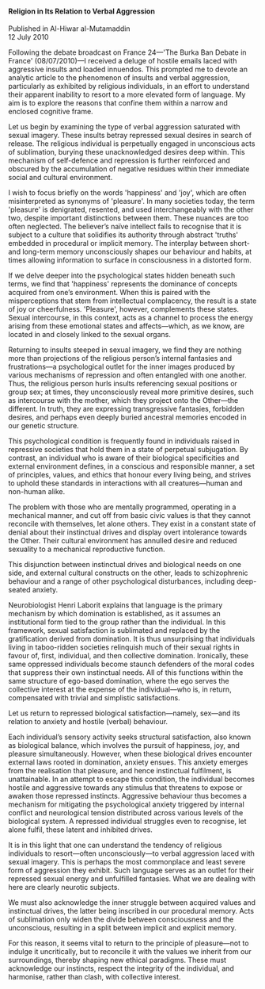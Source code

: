 <h4>Religion in Its Relation to Verbal Aggression</h4>


Published in Al-Hiwar al-Mutamaddin
<br>
12 July 2010


Following the debate broadcast on France 24—'The Burka Ban Debate in France' (08/07/2010)—I received a deluge of hostile emails laced with aggressive insults and loaded innuendos. This prompted me to devote an analytic article to the phenomenon of insults and verbal aggression, particularly as exhibited by religious individuals, in an effort to understand their apparent inability to resort to a more elevated form of language. My aim is to explore the reasons that confine them within a narrow and enclosed cognitive frame.

Let us begin by examining the type of verbal aggression saturated with sexual imagery. These insults betray repressed sexual desires in search of release. The religious individual is perpetually engaged in unconscious acts of sublimation, burying these unacknowledged desires deep within. This mechanism of self-defence and repression is further reinforced and obscured by the accumulation of negative residues within their immediate social and cultural environment.

I wish to focus briefly on the words 'happiness' and 'joy', which are often misinterpreted as synonyms of 'pleasure'. In many societies today, the term 'pleasure' is denigrated, resented, and used interchangeably with the other two, despite important distinctions between them. These nuances are too often neglected. The believer’s naïve intellect fails to recognise that it is subject to a culture that solidifies its authority through abstract 'truths' embedded in procedural or implicit memory. The interplay between short- and long-term memory unconsciously shapes our behaviour and habits, at times allowing information to surface in consciousness in a distorted form.

If we delve deeper into the psychological states hidden beneath such terms, we find that 'happiness' represents the dominance of concepts acquired from one’s environment. When this is paired with the misperceptions that stem from intellectual complacency, the result is a state of joy or cheerfulness. 'Pleasure', however, complements these states. Sexual intercourse, in this context, acts as a channel to process the energy arising from these emotional states and affects—which, as we know, are located in and closely linked to the sexual organs.

Returning to insults steeped in sexual imagery, we find they are nothing more than projections of the religious person’s internal fantasies and frustrations—a psychological outlet for the inner images produced by various mechanisms of repression and often entangled with one another. Thus, the religious person hurls insults referencing sexual positions or group sex; at times, they unconsciously reveal more primitive desires, such as intercourse with the mother, which they project onto the Other—the different. In truth, they are expressing transgressive fantasies, forbidden desires, and perhaps even deeply buried ancestral memories encoded in our genetic structure.

This psychological condition is frequently found in individuals raised in repressive societies that hold them in a state of perpetual subjugation. By contrast, an individual who is aware of their biological specificities and external environment defines, in a conscious and responsible manner, a set of principles, values, and ethics that honour every living being, and strives to uphold these standards in interactions with all creatures—human and non-human alike.

The problem with those who are mentally programmed, operating in a mechanical manner, and cut off from basic civic values is that they cannot reconcile with themselves, let alone others. They exist in a constant state of denial about their instinctual drives and display overt intolerance towards the Other. Their cultural environment has annulled desire and reduced sexuality to a mechanical reproductive function.

This disjunction between instinctual drives and biological needs on one side, and external cultural constructs on the other, leads to schizophrenic behaviour and a range of other psychological disturbances, including deep-seated anxiety.

Neurobiologist Henri Laborit explains that language is the primary mechanism by which domination is established, as it assumes an institutional form tied to the group rather than the individual. In this framework, sexual satisfaction is sublimated and replaced by the gratification derived from domination. It is thus unsurprising that individuals living in taboo-ridden societies relinquish much of their sexual rights in favour of, first, individual, and then collective domination. Ironically, these same oppressed individuals become staunch defenders of the moral codes that suppress their own instinctual needs. All of this functions within the same structure of ego-based domination, where the ego serves the collective interest at the expense of the individual—who is, in return, compensated with trivial and simplistic satisfactions.

Let us return to repressed biological satisfaction—namely, sex—and its relation to anxiety and hostile (verbal) behaviour.

Each individual’s sensory activity seeks structural satisfaction, also known as biological balance, which involves the pursuit of happiness, joy, and pleasure simultaneously. However, when these biological drives encounter external laws rooted in domination, anxiety ensues. This anxiety emerges from the realisation that pleasure, and hence instinctual fulfilment, is unattainable. In an attempt to escape this condition, the individual becomes hostile and aggressive towards any stimulus that threatens to expose or awaken those repressed instincts. Aggressive behaviour thus becomes a mechanism for mitigating the psychological anxiety triggered by internal conflict and neurological tension distributed across various levels of the biological system. A repressed individual struggles even to recognise, let alone fulfil, these latent and inhibited drives.

It is in this light that one can understand the tendency of religious individuals to resort—often unconsciously—to verbal aggression laced with sexual imagery. This is perhaps the most commonplace and least severe form of aggression they exhibit. Such language serves as an outlet for their repressed sexual energy and unfulfilled fantasies. What we are dealing with here are clearly neurotic subjects.

We must also acknowledge the inner struggle between acquired values and instinctual drives, the latter being inscribed in our procedural memory. Acts of sublimation only widen the divide between consciousness and the unconscious, resulting in a split between implicit and explicit memory.

For this reason, it seems vital to return to the principle of pleasure—not to indulge it uncritically, but to reconcile it with the values we inherit from our surroundings, thereby shaping new ethical paradigms. These must acknowledge our instincts, respect the integrity of the individual, and harmonise, rather than clash, with collective interest.
